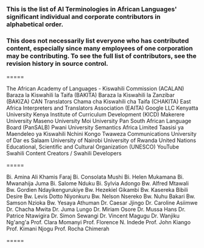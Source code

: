 ### This is the list of AI Terminologies in African Languages' significant individual and corporate contributors in alphabetical order.

### This does not necessarily list everyone who has contributed content, especially since many employees of one corporation may be contributing. To see the full list of contributors, see the revision history in source control.
=====

The African Academy of Languages - Kiswahili Commission (ACALAN)
Baraza la Kiswahili la Taifa (BAKITA)
Baraza la Kiswahili la Zanzibar (BAKIZA)
CAN Translators
Chama cha Kiswahili cha Taifa (CHAKITA)
East Africa Interpreters and Translators Association (EAITA)
Google LLC
Kenyatta University
Kenya Institute of Curriculum Development (KICD)
Makerere University
Maseno University
Moi University
Pan South African Language Board (PanSALB)
Pwani University
Semantics Africa Limited
Taasisi ya Maendeleo ya Kiswahili Nchini Kongo
Twaweza Communications
University of Dar es Salaam
University of Nairobi
University of Rwanda
United Nations Educational, Scientific and Cultural Organization (UNESCO)
YouTube Swahili Content Creators / Swahili Developers

=====

Bi. Amina Ali Khamis Faraj
Bi. Consolata Mushi
Bi. Helen Mukamana
Bi. Mwanahija Juma
Bi. Salome Nduku
Bi. Sylvia Adongo
Bw. Alfred Mtawali
Bw. Gordien Ndayikengurukiye
Bw. Hezekiel Gikambi
Bw. Kasereka Bibili Desire
Bw. Levis Dotto Niyonkuru
Bw. Nelson Nsereko
Bw. Nuhu Bakari
Bw. Samson Nzioka
Bw. Yesaya Athuman
Dr. Caesar Jjingo
Dr. Caroline Asiimwe
Dr. Chacha Mwita
Dr. Juma Lungo
Dr. Miriam Osore
Dr. Mussa Hans
Dr. Patrice Ntawigira
Dr. Simon Sewangi
Dr. Vincent Magugu
Dr. Wanjiku Ng'ang'a
Prof. Clara Momanyi
Prof. Florence N. Indede
Prof. John Kiango
Prof. Kimani Njogu
Prof. Rocha Chimerah

=====
